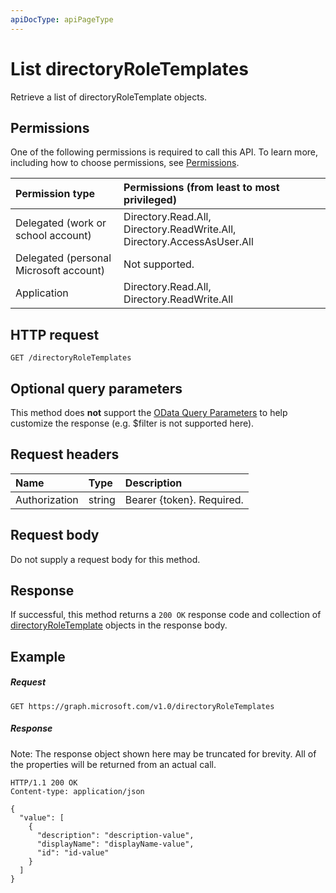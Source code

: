 ```yaml
---
apiDocType: apiPageType
---
```

# List directoryRoleTemplates

Retrieve a list of directoryRoleTemplate objects.

## Permissions
One of the following permissions is required to call this API. To learn more, including how to choose permissions, see [Permissions](../../../concepts/permissions_reference.md).


|Permission type      | Permissions (from least to most privileged)              |
|:--------------------|:---------------------------------------------------------|
|Delegated (work or school account) | Directory.Read.All, Directory.ReadWrite.All, Directory.AccessAsUser.All    |
|Delegated (personal Microsoft account) | Not supported.    |
|Application | Directory.Read.All, Directory.ReadWrite.All |

## HTTP request
<!-- { "blockType": "ignored" } -->
```http
GET /directoryRoleTemplates
```
## Optional query parameters
This method does **not** support the [OData Query Parameters](https://developer.microsoft.com/graph/docs/concepts/query_parameters) to help customize the response (e.g. $filter is not supported here).

## Request headers
| Name       | Type | Description|
|:-----------|:------|:----------|
| Authorization  | string  | Bearer {token}. Required. |

## Request body
Do not supply a request body for this method.

## Response

If successful, this method returns a `200 OK` response code and collection of [directoryRoleTemplate](../resources/directoryroletemplate.md) objects in the response body.
## Example
##### Request

<!-- {
  "blockType": "request",
  "name": "get_directoryroletemplates"
}-->
```http
GET https://graph.microsoft.com/v1.0/directoryRoleTemplates
```
##### Response
Note: The response object shown here may be truncated for brevity. All of the properties will be returned from an actual call.
<!-- {
  "blockType": "response",
  "truncated": true,
  "@odata.type": "microsoft.graph.directoryRoleTemplate",
  "isCollection": true
} -->
```http
HTTP/1.1 200 OK
Content-type: application/json

{
  "value": [
    {
      "description": "description-value",
      "displayName": "displayName-value",
      "id": "id-value"
    }
  ]
}
```

<!-- uuid: 8fcb5dbc-d5aa-4681-8e31-b001d5168d79
2015-10-25 14:57:30 UTC -->
<!-- {
  "type": "#page.annotation",
  "description": "List directoryRoleTemplates",
  "keywords": "",
  "section": "documentation",
  "tocPath": ""
}-->
